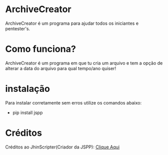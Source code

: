 # ArchiveCreator

ArchiveCreator é um programa para ajudar todos os iniciantes e pentester's.

# Como funciona?

ArchiveCreator é um programa em que tu cria um arquivo e tem a opção de alterar a data do arquivo para qual tempo/ano quiser!

# instalação

Para instalar corretamente sem erros utilize os comandos abaixo:

<ul>
  <li>pip install jspp</li>
</ul>

# Créditos

Créditos ao JhinScripter(Criador da JSPP): <a href="http://github.com/JhinScripter/jspp" title="GitHub do JSPP PKG">Clique Aqui</a>
